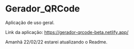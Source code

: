 # Gerador_QRCode
Aplicação de uso geral.

Link da aplicação: https://gerador-qrcode-beta.netlify.app/


Amanhã 22/02/22 estarei atualizando o Readme.
